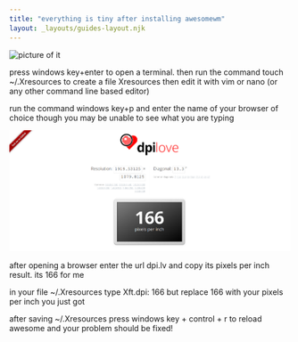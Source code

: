 ```yaml
---
title: "everything is tiny after installing awesomewm"
layout: _layouts/guides-layout.njk
---
```


![picture of it](https://i.redd.it/p8k2wq7ntxv91.png)

press windows key+enter to open a terminal. then run the command touch ~/.Xresources to create a file Xresources then edit it with vim or nano (or any other command line based editor)

run the command windows key+p and enter the name of your browser of choice though you may be unable to see what you are typing

![dpi.lv screenshot](/assets/dpi.lv.png)

after opening a browser enter the url dpi.lv and copy its pixels per inch result. its 166 for me

in your file ~/.Xresources type Xft.dpi: 166 but replace 166 with your pixels per inch you just got

after saving ~/.Xresources press windows key + control + r to reload awesome and your problem should be fixed!
